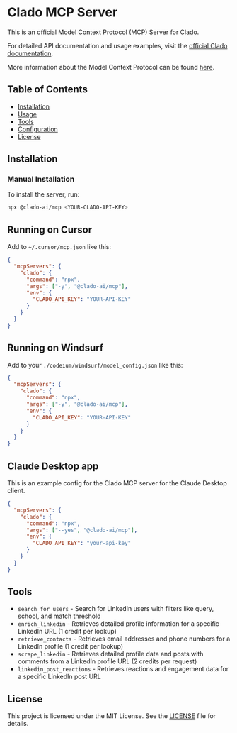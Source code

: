 # Clado MCP Server

This is an official Model Context Protocol (MCP) Server for Clado.

For detailed API documentation and usage examples, visit the [official Clado documentation](https://docs.clado.ai/).

More information about the Model Context Protocol can be found [here](https://modelcontextprotocol.io/introduction).

## Table of Contents

- [Installation](#installation)
- [Usage](#usage)
- [Tools](#tools)
- [Configuration](#configuration)
- [License](#license)

## Installation

### Manual Installation
To install the server, run:

```bash
npx @clado-ai/mcp <YOUR-CLADO-API-KEY>
```

## Running on Cursor
Add to `~/.cursor/mcp.json` like this:
```json
{
  "mcpServers": {
    "clado": {
      "command": "npx",
      "args": ["-y", "@clado-ai/mcp"],
      "env": {
        "CLADO_API_KEY": "YOUR-API-KEY"
      }
    }
  }
}
```

## Running on Windsurf
Add to your `./codeium/windsurf/model_config.json` like this:
```json
{
  "mcpServers": {
    "clado": {
      "command": "npx",
      "args": ["-y", "@clado-ai/mcp"],
      "env": {
        "CLADO_API_KEY": "YOUR-API-KEY"
      }
    }
  }
}
```

## Claude Desktop app
This is an example config for the Clado MCP server for the Claude Desktop client.

```json
{
  "mcpServers": {
    "clado": {
      "command": "npx",
      "args": ["--yes", "@clado-ai/mcp"],
      "env": {
        "CLADO_API_KEY": "your-api-key"
      }
    }
  }
}
```

## Tools
* `search_for_users` - Search for LinkedIn users with filters like query, school, and match threshold
* `enrich_linkedin` - Retrieves detailed profile information for a specific LinkedIn URL (1 credit per lookup)
* `retrieve_contacts` - Retrieves email addresses and phone numbers for a LinkedIn profile (1 credit per lookup)
* `scrape_linkedin` - Retrieves detailed profile data and posts with comments from a LinkedIn profile URL (2 credits per request)
* `linkedin_post_reactions` - Retrieves reactions and engagement data for a specific LinkedIn post URL


## License

This project is licensed under the MIT License. See the [LICENSE](LICENSE) file for details.
